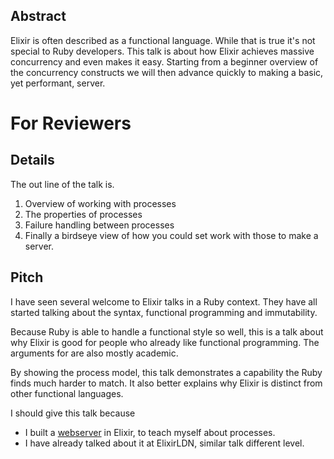 ## Abstract

Elixir is often described as a functional language. While that is true it's not special to Ruby developers. This talk is about how Elixir achieves massive concurrency and even makes it easy. Starting from a beginner overview of the concurrency constructs we will then advance quickly to making a basic, yet performant, server.

# For Reviewers

## Details

The out line of the talk is.

1. Overview of working with processes
2. The properties of processes
3. Failure handling between processes
4. Finally a birdseye view of how you could set work with those to make a server.

## Pitch

I have seen several welcome to Elixir talks in a Ruby context. They have all started talking about the syntax, functional programming and immutability.

Because Ruby is able to handle a functional style so well, this is a talk about why Elixir is good for people who already like functional programming. The arguments for are also mostly academic.

By showing the process model, this talk demonstrates a capability the Ruby finds much harder to match. It also better explains why Elixir is distinct from other functional languages. 

I should give this talk because

- I built a [webserver](https://github.com/CrowdHailer/Ace) in Elixir, to teach myself about processes.
- I have already talked about it at ElixirLDN, similar talk different level.
